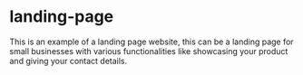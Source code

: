 # landing-page
This is an example of a landing page website, this can be a landing page for small businesses with various functionalities like showcasing your product and giving your contact details.
